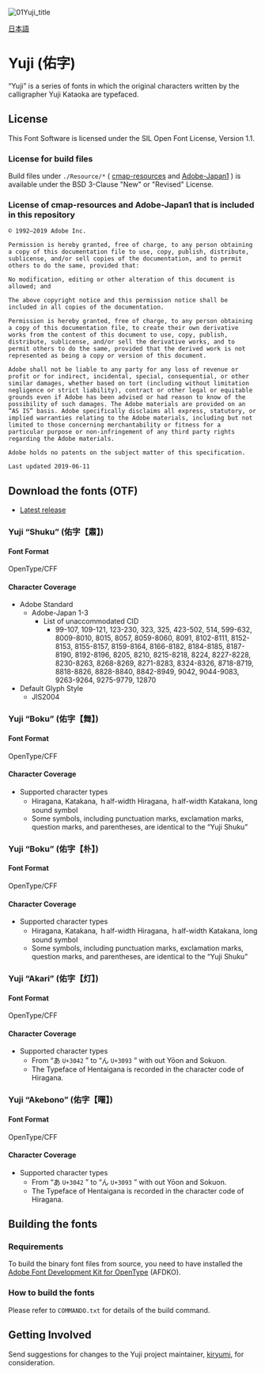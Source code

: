 ![01Yuji_title](https://user-images.githubusercontent.com/57783612/78629155-2dcb0800-78d1-11ea-8f96-867eaab4d39f.png)

[日本語](https://github.com/Kinutafontfactory/Yuji/blob/master/README-JP.md)

# Yuji (佑字)

“Yuji” is a series of fonts in which the original characters written by the calligrapher Yuji Kataoka are typefaced.

## License

This Font Software is licensed under the SIL Open Font License, Version 1.1.

### License for build files

Build files under `./Resource/*` ( [cmap-resources](https://github.com/adobe-type-tools/cmap-resources) and [Adobe-Japan1](https://github.com/adobe-type-tools/Adobe-Japan1) ) is available under the BSD 3-Clause "New" or "Revised" License.

### License of cmap-resources and Adobe-Japan1 that is included in this repository

```
© 1992–2019 Adobe Inc.

Permission is hereby granted, free of charge, to any person obtaining a copy of this documentation file to use, copy, publish, distribute, sublicense, and/or sell copies of the documentation, and to permit others to do the same, provided that:

No modification, editing or other alteration of this document is allowed; and

The above copyright notice and this permission notice shall be included in all copies of the documentation.

Permission is hereby granted, free of charge, to any person obtaining a copy of this documentation file, to create their own derivative works from the content of this document to use, copy, publish, distribute, sublicense, and/or sell the derivative works, and to permit others to do the same, provided that the derived work is not represented as being a copy or version of this document.

Adobe shall not be liable to any party for any loss of revenue or profit or for indirect, incidental, special, consequential, or other similar damages, whether based on tort (including without limitation negligence or strict liability), contract or other legal or equitable grounds even if Adobe has been advised or had reason to know of the possibility of such damages. The Adobe materials are provided on an “AS IS” basis. Adobe specifically disclaims all express, statutory, or implied warranties relating to the Adobe materials, including but not limited to those concerning merchantability or fitness for a particular purpose or non-infringement of any third party rights regarding the Adobe materials.

Adobe holds no patents on the subject matter of this specification.

Last updated 2019-06-11
```


## Download the fonts (OTF)

* [Latest release](https://github.com/Kinutafontfactory/Yuji/releases)

### Yuji “Shuku” (佑字【肅】)

#### Font Format

OpenType/CFF

#### Character Coverage

 - Adobe Standard
   - Adobe-Japan 1-3
     - List of unaccommodated CID
         - 99-107, 109-121, 123-230, 323, 325, 423-502, 514, 599-632, 8009-8010, 8015, 8057, 8059-8060, 8091, 8102-8111, 8152-8153, 8155-8157, 8159-8164, 8166-8182, 8184-8185, 8187-8190, 8192-8196, 8205, 8210, 8215-8218, 8224, 8227-8228, 8230-8263, 8268-8269, 8271-8283, 8324-8326, 8718-8719, 8818-8826, 8828-8840, 8842-8949, 9042, 9044-9083, 9263-9264, 9275-9779, 12870
 - Default Glyph Style
   - JIS2004

### Yuji “Boku” (佑字【舞】)

#### Font Format

OpenType/CFF

#### Character Coverage

 - Supported character types
   - Hiragana, Katakana, ｈalf-width Hiragana, ｈalf-width Katakana, long sound symbol
   - Some symbols, including punctuation marks, exclamation marks, question marks, and parentheses, are identical to the “Yuji Shuku”

### Yuji “Boku” (佑字【朴】)

#### Font Format

OpenType/CFF

#### Character Coverage

 - Supported character types
   - Hiragana, Katakana, ｈalf-width Hiragana, ｈalf-width Katakana, long sound symbol
   - Some symbols, including punctuation marks, exclamation marks, question marks, and parentheses, are identical to the “Yuji Shuku”

### Yuji “Akari” (佑字【灯】)

#### Font Format

OpenType/CFF

#### Character Coverage

 - Supported character types
   - From “あ `U+3042` ” to “ん `U+3093` ” with out Yōon and Sokuon.
   - The Typeface of Hentaigana is recorded in the character code of Hiragana.

### Yuji “Akebono” (佑字【曙】)

#### Font Format

OpenType/CFF

#### Character Coverage

 - Supported character types
   - From “あ `U+3042` ” to “ん `U+3093` ” with out Yōon and Sokuon.
   - The Typeface of Hentaigana is recorded in the character code of Hiragana.

## Building the fonts

### Requirements

To build the binary font files from source, you need to have installed the [Adobe Font Development Kit for OpenType](http://www.adobe.com/devnet/opentype/afdko.html) (AFDKO).

### How to build the fonts

Please refer to `COMMANDO.txt` for details of the build command.

## Getting Involved

Send suggestions for changes to the Yuji project maintainer, [kiryumi](mailto:kinutaff@moji-sekkei.jp?subject=[GitHub]%20Yuji), for consideration.
